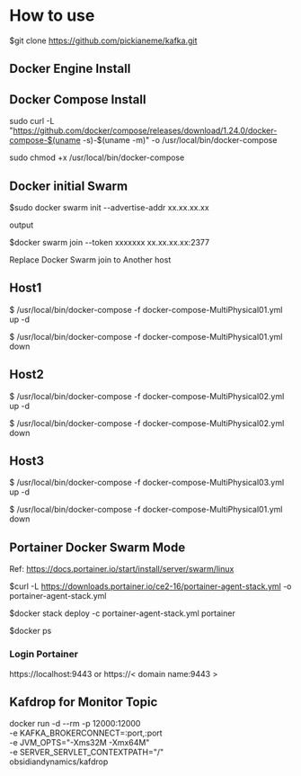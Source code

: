 # How to use 
$git clone https://github.com/pickianeme/kafka.git

## Docker Engine Install 
## Docker Compose Install
sudo curl -L "https://github.com/docker/compose/releases/download/1.24.0/docker-compose-$(uname -s)-$(uname -m)" -o /usr/local/bin/docker-compose

sudo chmod +x /usr/local/bin/docker-compose

## Docker initial Swarm
$sudo docker swarm init --advertise-addr xx.xx.xx.xx

output

$docker swarm join --token xxxxxxx xx.xx.xx.xx:2377

Replace Docker Swarm join to Another host


## Host1

$ /usr/local/bin/docker-compose -f docker-compose-MultiPhysical01.yml up -d

$ /usr/local/bin/docker-compose -f docker-compose-MultiPhysical01.yml down

## Host2

$ /usr/local/bin/docker-compose -f docker-compose-MultiPhysical02.yml up -d

$ /usr/local/bin/docker-compose -f docker-compose-MultiPhysical02.yml down

## Host3

$ /usr/local/bin/docker-compose -f docker-compose-MultiPhysical03.yml up -d

$ /usr/local/bin/docker-compose -f docker-compose-MultiPhysical01.yml down

## Portainer Docker Swarm Mode
Ref: https://docs.portainer.io/start/install/server/swarm/linux

$curl -L https://downloads.portainer.io/ce2-16/portainer-agent-stack.yml -o portainer-agent-stack.yml

$docker stack deploy -c portainer-agent-stack.yml portainer

$docker ps
### Login Portainer
https://localhost:9443  or https://< domain name:9443 >

## Kafdrop for Monitor Topic
docker run -d --rm -p 12000:12000 \
    -e KAFKA_BROKERCONNECT=<hostname>:port,<hostname>:port \
    -e JVM_OPTS="-Xms32M -Xmx64M" \
    -e SERVER_SERVLET_CONTEXTPATH="/" \
    obsidiandynamics/kafdrop
